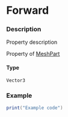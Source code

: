 # Forward
### Description
Property description

Property of [MeshPart](/classes/MeshPart/)

#### Type
`Vector3`

### Example
```lua
print("Example code")
```
